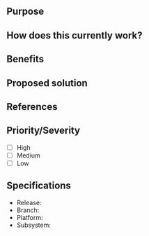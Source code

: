 ## Purpose
<!-- Information regarding the purpose of the enhancement !-->

## How does this currently work?
<!-- The current process, and any associated business rules !-->

## Benefits
<!-- What benefits does this bring? !-->

## Proposed solution
<!-- How would you like to see this issue resolved? !-->

## References
<!-- List of references e.g. DTS or JIRA links !-->

## Priority/Severity

  - [ ] High
  - [ ] Medium
  - [ ] Low

## Specifications
<!-- Software and system details !-->

  - Release:
  - Branch:
  - Platform:
  - Subsystem:
